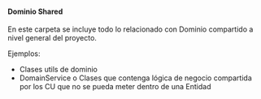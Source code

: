 #### Dominio Shared

En este carpeta se incluye todo lo relacionado con Dominio compartido a nivel general del proyecto.

Ejemplos:
- Clases utils de dominio
- DomainService o Clases que contenga lógica de negocio compartida por los CU que no se pueda meter dentro de una Entidad
